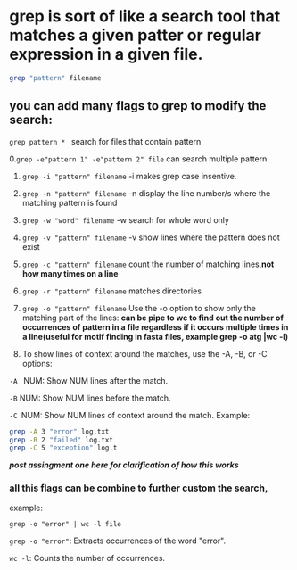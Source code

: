 # grep is sort of like a search tool that matches a given patter or regular expression in a given file.
```bash 
grep "pattern" filename
```

## you can add many flags to grep to modify the search:
```grep pattern * ``` search for files that contain pattern 

0.```grep -e"pattern 1" -e"pattern 2" file``` can search multiple pattern 

1. ```grep -i "pattern" filename``` -i makes grep case insentive.
2. ```grep -n "pattern" filename``` -n display the line number/s where the matching pattern is found
3. ```grep -w "word" filename``` -w search for whole word only 
4. ```grep -v "pattern" filename``` -v show lines where the pattern does not exist
5. ```grep -c "pattern" filename``` count the number of matching lines,**not how many times on a line**


6. ```grep -r "pattern" filename``` matches directories 
7. ```grep -o "pattern" filename``` Use the -o option to show only the matching part of the lines: **can be pipe 
to wc to find out the number of occurrences of pattern in a file regardless if it occurs multiple times in a line(useful for motif finding in fasta files, example grep -o atg |wc -l)**

8. To show lines of context around the matches, use the -A, -B, or -C options:

```-A ``` NUM: Show NUM lines after the match.

```-B``` NUM: Show NUM lines before the match.

```-C ```NUM: Show NUM lines of context around the match.
Example:
```bash 
grep -A 3 "error" log.txt
grep -B 2 "failed" log.txt
grep -C 5 "exception" log.t
```
***post assingment one here for clarification of how this works***

### all this flags can be combine to further custom the search, 
example:

```grep -o "error" | wc -l file ```

```grep -o "error"```: Extracts occurrences of the word "error".

```wc -l```: Counts the number of occurrences.

